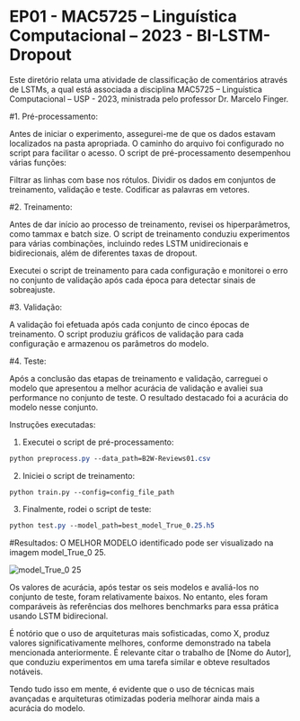 # EP01 - MAC5725 – Linguística Computacional – 2023 - BI-LSTM-Dropout

Este diretório relata uma atividade de classificação de comentários através de LSTMs, a qual está associada a disciplina MAC5725 – Linguística Computacional – USP - 2023, ministrada pelo professor Dr. Marcelo Finger.

#1. Pré-processamento:

Antes de iniciar o experimento, assegurei-me de que os dados estavam localizados na pasta apropriada. O caminho do arquivo foi configurado no script para facilitar o acesso. O script de pré-processamento desempenhou várias funções:

Filtrar as linhas com base nos rótulos.
Dividir os dados em conjuntos de treinamento, validação e teste.
Codificar as palavras em vetores.

#2. Treinamento:

Antes de dar início ao processo de treinamento, revisei os hiperparâmetros, como tammax e batch size. O script de treinamento conduziu experimentos para várias combinações, incluindo redes LSTM unidirecionais e bidirecionais, além de diferentes taxas de dropout.

Executei o script de treinamento para cada configuração e monitorei o erro no conjunto de validação após cada época para detectar sinais de sobreajuste.

#3. Validação:

A validação foi efetuada após cada conjunto de cinco épocas de treinamento. O script produziu gráficos de validação para cada configuração e armazenou os parâmetros do modelo.

#4. Teste:

Após a conclusão das etapas de treinamento e validação, carreguei o modelo que apresentou a melhor acurácia de validação e avaliei sua performance no conjunto de teste. O resultado destacado foi a acurácia do modelo nesse conjunto.

Instruções executadas:

1. Executei o script de pré-processamento:
```css
python preprocess.py --data_path=B2W-Reviews01.csv
```
2. Iniciei o script de treinamento:
```arduino
python train.py --config=config_file_path
```
3. Finalmente, rodei o script de teste:
```css
python test.py --model_path=best_model_True_0.25.h5
```


#Resultados:
O MELHOR MODELO identificado pode ser visualizado na imagem model_True_0 25.

![model_True_0 25](https://github.com/Penteado89/BI-LSTM-Dropout/assets/80430113/c0868e3a-9b6d-4b88-b40a-a9f6e9d7743d)


Os valores de acurácia, após testar os seis modelos e avaliá-los no conjunto de teste, foram relativamente baixos. No entanto, eles foram comparáveis às referências dos melhores benchmarks para essa prática usando LSTM bidirecional.

É notório que o uso de arquiteturas mais sofisticadas, como X, produz valores significativamente melhores, conforme demonstrado na tabela mencionada anteriormente. É relevante citar o trabalho de [Nome do Autor], que conduziu experimentos em uma tarefa similar e obteve resultados notáveis.

Tendo tudo isso em mente, é evidente que o uso de técnicas mais avançadas e arquiteturas otimizadas poderia melhorar ainda mais a acurácia do modelo.
